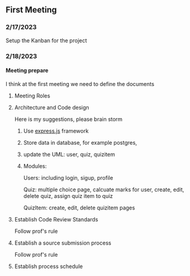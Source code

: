 ## First Meeting

### 2/17/2023

Setup the Kanban for the project

### 2/18/2023

#### Meeting prepare

I think at the first meeting we need to define the documents 

1. Meeting Roles

2. Architecture and Code design
    
    Here is my suggestions, please brain storm
    
    1. Use [express.js](https://expressjs.com/) framework

    2. Store data in database, for example postgres,

    3. update the UML: user, quiz, quizitem 

    4. Modules: 

        Users: including login, sigup, profile

        Quiz: multiple choice page, calcuate marks for user, create, edit, delete quiz, assign quiz item to quiz

        QuizItem: create, edit, delete quizitem pages


3. Establish Code Review Standards

    Follow prof's rule

4. Establish a source submission process

    Follow prof's rule
    
5. Establish process schedule

 
